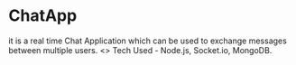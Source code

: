 # ChatApp
it is  a real time Chat Application which can be used to exchange messages between multiple users.
<>
Tech Used - Node.js, Socket.io, MongoDB.
